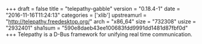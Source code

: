 +++
draft = false
title = "telepathy-gabble"
version = "0.18.4-1"
date = "2016-11-16T11:24:13"
categories = ['xlib']
upstreamurl = "http://telepathy.freedesktop.org/"
arch = "x86_64"
size = "732308"
usize = "2932401"
sha1sum = "590e8daeb43ee100683fdd9991dd1481d87fbf0d"
+++
Telepathy is a D-Bus framework for unifying real time communication.